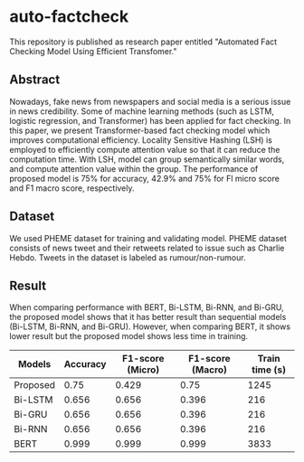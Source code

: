 # auto-factcheck

This repository is published as research paper entitled "Automated Fact Checking Model Using Efficient Transfomer."

## Abstract

Nowadays, fake news from newspapers and social media is a serious issue in news credibility. Some of machine learning methods (such as LSTM, logistic regression, and Transformer) has been applied for fact checking. In this paper, we present Transformer-based fact checking model which improves computational efficiency. Locality Sensitive Hashing (LSH) is employed to efficiently compute attention value so that it can reduce the computation time. With LSH, model can group semantically similar words, and compute attention value within the group. The performance of proposed model is 75% for accuracy, 42.9% and 75% for Fl micro score and F1 macro score, respectively.

## Dataset

We used PHEME dataset for training and validating model. PHEME dataset consists of news tweet and their retweets related to issue such as Charlie Hebdo. Tweets in the dataset is labeled as rumour/non-rumour.

## Result

When comparing performance with BERT, Bi-LSTM, Bi-RNN, and Bi-GRU, the proposed model shows that it has better result than sequential models (Bi-LSTM, Bi-RNN, and Bi-GRU). However, when comparing BERT, it shows lower result but the proposed model shows less time in training.

|Models|Accuracy|F1-score (Micro)|F1-score (Macro)|Train time (s)|
|-------|-------|-------|-------|-------|
|Proposed|0.75|0.429|0.75|1245|
|Bi-LSTM|0.656|0.656|0.396|216|
|Bi-GRU|0.656|0.656|0.396|216|
|Bi-RNN|0.656|0.656|0.396|216|
|BERT|0.999|0.999|0.999|3833|
